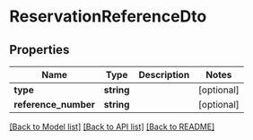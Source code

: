 # ReservationReferenceDto

## Properties
Name | Type | Description | Notes
------------ | ------------- | ------------- | -------------
**type** | **string** |  | [optional] 
**reference_number** | **string** |  | [optional] 

[[Back to Model list]](../README.md#documentation-for-models) [[Back to API list]](../README.md#documentation-for-api-endpoints) [[Back to README]](../README.md)


